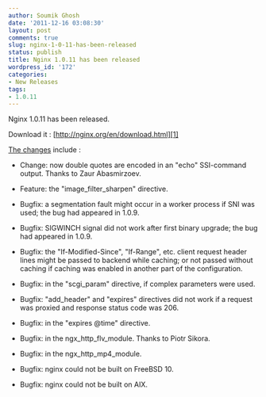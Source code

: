 ```yaml
---
author: Soumik Ghosh
date: '2011-12-16 03:08:30'
layout: post
comments: true
slug: nginx-1-0-11-has-been-released
status: publish
title: Nginx 1.0.11 has been released
wordpress_id: '172'
categories:
- New Releases
tags:
- 1.0.11
---
```


Nginx 1.0.11 has been released.

Download it : [http://nginx.org/en/download.html][1]

[The changes][2] include :

  * Change: now double quotes are encoded in an "echo" SSI-command output. Thanks to Zaur Abasmirzoev.

  * Feature: the "image_filter_sharpen" directive.

  * Bugfix: a segmentation fault might occur in a worker process if SNI was used; the bug had appeared in 1.0.9.

  * Bugfix: SIGWINCH signal did not work after first binary upgrade; the bug had appeared in 1.0.9.

  * Bugfix: the "If-Modified-Since", "If-Range", etc. client request header lines might be passed to backend while caching; or not passed without caching if caching was enabled in another part of the configuration.

  * Bugfix: in the "scgi_param" directive, if complex parameters were used.

  * Bugfix: "add_header" and "expires" directives did not work if a request was proxied and response status code was 206.

  * Bugfix: in the "expires @time" directive.

  * Bugfix: in the ngx_http_flv_module. Thanks to Piotr Sikora.

  * Bugfix: in the ngx_http_mp4_module.

  * Bugfix: nginx could not be built on FreeBSD 10.

  * Bugfix: nginx could not be built on AIX.

   [1]: http://nginx.org/en/download.html (Download Nginx)
   [2]: http://forum.nginx.org/read.php?27,218365

